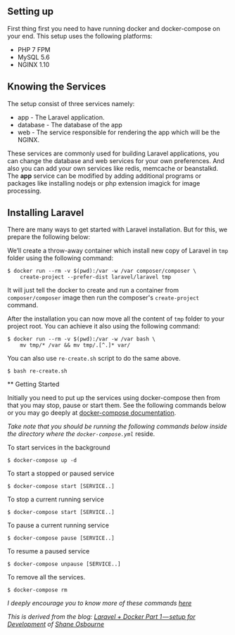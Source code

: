 ## Setting up
<p>First thing first you need to have running docker and docker-compose on your
end. This setup uses the following platforms:</p>

* PHP 7 FPM
* MySQL 5.6
* NGINX 1.10

## Knowing the Services
<p>The setup consist of three services namely:</p>

* app - The Laravel application.
* database - The database of the app
* web - The service responsible for rendering the app which will be
the NGINX.

<p>These services are commonly used for building Laravel applications, you can
change the database and web services for your own preferences. And also you can
add your own services like redis, memcache or beanstalkd. The <b>app</b> service
can be modified by adding additional programs or packages like installing nodejs
or php extension imagick for image processing.</p>

## Installing Laravel
<p>There are many ways to get started with Laravel installation. But for this,
we prepare the following below:</p>

We’ll create a throw-away container which install new copy of Laravel in `tmp`
folder using the following command:
```
$ docker run --rm -v $(pwd):/var -w /var composer/composer \
    create-project --prefer-dist laravel/laravel tmp
```

It will just tell the docker to create and run a container from
`composer/composer` image then run the composer's `create-project` command.

After the installation you can now move all the content of `tmp` folder to your
project root. You can achieve it also using the following command:

```
$ docker run --rm -v $(pwd):/var -w /var bash \
    mv tmp/* /var && mv tmp/.[^.]* var/
```

You can also use `re-create.sh` script to do the same above.

```
$ bash re-create.sh
```

** Getting Started
<p>Initially you need to put up the services using docker-compose then from that
you may stop, pause or start them. See the following commands below or you may
go deeply at <a href="https://docs.docker.com/compose/reference/overview/">
docker-compose documentation</a>.</p>

<em>Take note that you should be running the following commands below inside
the directory where the `docker-compose.yml`</em> reside.

To start services in the background
```
$ docker-compose up -d
```

To start a stopped or paused service
```
$ docker-compose start [SERVICE..]
```

To stop a current running service
```
$ docker-compose start [SERVICE..]
```

To pause a current running service
```
$ docker-compose pause [SERVICE..]
```

To resume a paused service
```
$ docker-compose unpause [SERVICE..]
```

To remove all the services.
```
$ docker-compose rm
```
<em>I deeply encourage you to know more of these commands
<a href="https://docs.docker.com/compose/reference">here</a></em>

<em>This is derived from the blog: <a href="https://medium.com/@shakyShane/laravel-docker-part-1-setup-for-development-e3daaefaf3c">Laravel + Docker Part 1 — setup for Development</a> of <a href="https://medium.com/@shakyShane">Shane Osbourne</a></em>
